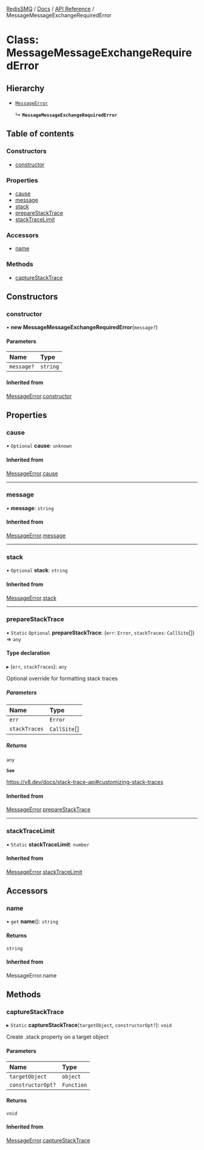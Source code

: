 [RedisSMQ](../../../README.md) / [Docs](../../README.md) / [API Reference](../README.md) / MessageMessageExchangeRequiredError

# Class: MessageMessageExchangeRequiredError

## Hierarchy

- [`MessageError`](MessageError.md)

  ↳ **`MessageMessageExchangeRequiredError`**

## Table of contents

### Constructors

- [constructor](MessageMessageExchangeRequiredError.md#constructor)

### Properties

- [cause](MessageMessageExchangeRequiredError.md#cause)
- [message](MessageMessageExchangeRequiredError.md#message)
- [stack](MessageMessageExchangeRequiredError.md#stack)
- [prepareStackTrace](MessageMessageExchangeRequiredError.md#preparestacktrace)
- [stackTraceLimit](MessageMessageExchangeRequiredError.md#stacktracelimit)

### Accessors

- [name](MessageMessageExchangeRequiredError.md#name)

### Methods

- [captureStackTrace](MessageMessageExchangeRequiredError.md#capturestacktrace)

## Constructors

### constructor

• **new MessageMessageExchangeRequiredError**(`message?`)

#### Parameters

| Name | Type |
| :------ | :------ |
| `message?` | `string` |

#### Inherited from

[MessageError](MessageError.md).[constructor](MessageError.md#constructor)

## Properties

### cause

• `Optional` **cause**: `unknown`

#### Inherited from

[MessageError](MessageError.md).[cause](MessageError.md#cause)

___

### message

• **message**: `string`

#### Inherited from

[MessageError](MessageError.md).[message](MessageError.md#message)

___

### stack

• `Optional` **stack**: `string`

#### Inherited from

[MessageError](MessageError.md).[stack](MessageError.md#stack)

___

### prepareStackTrace

▪ `Static` `Optional` **prepareStackTrace**: (`err`: `Error`, `stackTraces`: `CallSite`[]) => `any`

#### Type declaration

▸ (`err`, `stackTraces`): `any`

Optional override for formatting stack traces

##### Parameters

| Name | Type |
| :------ | :------ |
| `err` | `Error` |
| `stackTraces` | `CallSite`[] |

##### Returns

`any`

**`See`**

https://v8.dev/docs/stack-trace-api#customizing-stack-traces

#### Inherited from

[MessageError](MessageError.md).[prepareStackTrace](MessageError.md#preparestacktrace)

___

### stackTraceLimit

▪ `Static` **stackTraceLimit**: `number`

#### Inherited from

[MessageError](MessageError.md).[stackTraceLimit](MessageError.md#stacktracelimit)

## Accessors

### name

• `get` **name**(): `string`

#### Returns

`string`

#### Inherited from

MessageError.name

## Methods

### captureStackTrace

▸ `Static` **captureStackTrace**(`targetObject`, `constructorOpt?`): `void`

Create .stack property on a target object

#### Parameters

| Name | Type |
| :------ | :------ |
| `targetObject` | `object` |
| `constructorOpt?` | `Function` |

#### Returns

`void`

#### Inherited from

[MessageError](MessageError.md).[captureStackTrace](MessageError.md#capturestacktrace)
